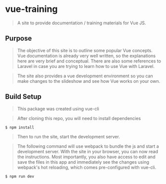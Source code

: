 # vue-training

> A site to provide documentation / training materials for Vue JS.

## Purpose

> The objective of this site is to outline some popular Vue concepts. Vue documentation is already very well written, so the explanations here are very brief and conceptual. There are also some references to Laravel in case you are trying to learn how to use Vue with Laravel.

> The site also provides a vue development environment so you can make changes to the slideshow and see how Vue works on your own.

## Build Setup

> This package was created using vue-cli

> After cloning this repo, you will need to install dependencies

```sh
$ npm install
```

> Then to run the site, start the development server.

> The following command will use webpack to bundle the js and start a development server. With the site in your browser, you can now read the instructions. Most importantly, you also have access to edit and save the files in this app and immediately see the changes using webpack's hot reloading, which comes pre-configured with vue-cli.

```sh
$ npm run dev
```